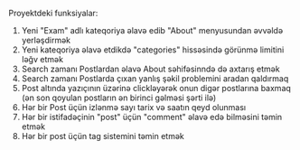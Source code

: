 
Proyektdeki funksiyalar:

1) Yeni "Exam" adlı kateqoriya əlavə edib
 "About" menyusundan əvvəldə yerləşdirmək
2) Yeni kateqoriya əlavə etdikdə "categories" 
  hissəsində görünmə limitini ləğv etmək 
3) Search zamanı Postlardan əlavə About
 səhifəsinndə də axtarış etmək 
4) Search zamanı Postlarda çıxan yanlış 
 şəkil problemini aradan qaldırmaq 
5) Post altında yazıçının üzərinə clickləyərək 
 onun digər postlarına baxmaq (ən son qoyulan 
  postların ən birinci gəlməsi şərti ilə)
6) Hər bir Post üçün izlənmə sayı tarix
   və saatın qeyd olunması
7) Hər bir istifadəçinin "post" üçün 
  "comment" əlavə edə bilməsini təmin etmək 
8) Hər bir post üçün tag sistemini təmin etmək 
